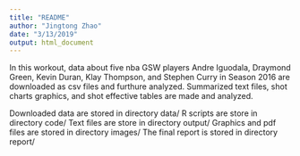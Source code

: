 ```yaml
---
title: "README"
author: "Jingtong Zhao"
date: "3/13/2019"
output: html_document
---
```

In this workout, data about five nba GSW players Andre Iguodala, Draymond Green, Kevin Duran, Klay Thompson, and Stephen Curry in Season 2016 are downloaded as csv files and furthure analyzed. Summarized text files, shot charts graphics, and shot effective tables are made and analyzed.

Downloaded data are stored in directory data/
R scripts are store in directory code/
Text files are store in directory output/
Graphics and pdf files are stored in directory images/
The final report is stored in directory report/